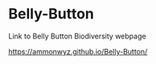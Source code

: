 # Belly-Button

Link to Belly Button Biodiversity webpage

https://ammonwyz.github.io/Belly-Button/
